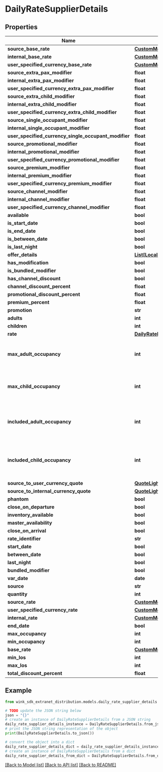 # DailyRateSupplierDetails


## Properties

Name | Type | Description | Notes
------------ | ------------- | ------------- | -------------
**source_base_rate** | [**CustomMonetaryAmount**](CustomMonetaryAmount.md) |  | [optional] 
**internal_base_rate** | [**CustomMonetaryAmount**](CustomMonetaryAmount.md) |  | [optional] 
**user_specified_currency_base_rate** | [**CustomMonetaryAmount**](CustomMonetaryAmount.md) |  | [optional] 
**source_extra_pax_modifier** | **float** |  | [optional] 
**internal_extra_pax_modifier** | **float** |  | [optional] 
**user_specified_currency_extra_pax_modifier** | **float** |  | [optional] 
**source_extra_child_modifier** | **float** |  | [optional] 
**internal_extra_child_modifier** | **float** |  | [optional] 
**user_specified_currency_extra_child_modifier** | **float** |  | [optional] 
**source_single_occupant_modifier** | **float** |  | [optional] 
**internal_single_occupant_modifier** | **float** |  | [optional] 
**user_specified_currency_single_occupant_modifier** | **float** |  | [optional] 
**source_promotional_modifier** | **float** |  | [optional] 
**internal_promotional_modifier** | **float** |  | [optional] 
**user_specified_currency_promotional_modifier** | **float** |  | [optional] 
**source_premium_modifier** | **float** |  | [optional] 
**internal_premium_modifier** | **float** |  | [optional] 
**user_specified_currency_premium_modifier** | **float** |  | [optional] 
**source_channel_modifier** | **float** |  | [optional] 
**internal_channel_modifier** | **float** |  | [optional] 
**user_specified_currency_channel_modifier** | **float** |  | [optional] 
**available** | **bool** |  | [optional] 
**is_start_date** | **bool** |  | [optional] 
**is_end_date** | **bool** |  | [optional] 
**is_between_date** | **bool** |  | [optional] 
**is_last_night** | **bool** |  | [optional] 
**offer_details** | [**List[LocalizedDescriptionSupplierDetails]**](LocalizedDescriptionSupplierDetails.md) |  | [optional] 
**has_modification** | **bool** |  | [optional] 
**is_bundled_modifier** | **bool** |  | [optional] 
**has_channel_discount** | **bool** |  | [optional] 
**channel_discount_percent** | **float** |  | [optional] 
**promotional_discount_percent** | **float** |  | [optional] 
**premium_percent** | **float** |  | [optional] 
**promotion** | **str** |  | [optional] 
**adults** | **int** |  | [optional] 
**children** | **int** |  | [optional] 
**rate** | [**DailyRateRateSupplierDetails**](DailyRateRateSupplierDetails.md) |  | 
**max_adult_occupancy** | **int** | Maximum number of adults allowed in a room type. | [default to 2]
**max_child_occupancy** | **int** | Maximum number of children allowed in a room type. | [default to 0]
**included_adult_occupancy** | **int** | The number of pax the room price was meant for | [default to 2]
**included_child_occupancy** | **int** | The number of children the room price was meant for | [default to 0]
**source_to_user_currency_quote** | [**QuoteLightweightSupplierDetails**](QuoteLightweightSupplierDetails.md) |  | 
**source_to_internal_currency_quote** | [**QuoteLightweightSupplierDetails**](QuoteLightweightSupplierDetails.md) |  | 
**phantom** | **bool** |  | 
**close_on_departure** | **bool** |  | [optional] 
**inventory_available** | **bool** |  | [optional] 
**master_availability** | **bool** |  | [optional] 
**close_on_arrival** | **bool** |  | [optional] 
**rate_identifier** | **str** |  | [optional] 
**start_date** | **bool** |  | [optional] 
**between_date** | **bool** |  | [optional] 
**last_night** | **bool** |  | [optional] 
**bundled_modifier** | **bool** |  | [optional] 
**var_date** | **date** |  | [optional] 
**source** | **str** |  | [optional] 
**quantity** | **int** |  | [optional] 
**source_rate** | [**CustomMonetaryAmount**](CustomMonetaryAmount.md) |  | [optional] 
**user_specified_currency_rate** | [**CustomMonetaryAmount**](CustomMonetaryAmount.md) |  | [optional] 
**internal_rate** | [**CustomMonetaryAmount**](CustomMonetaryAmount.md) |  | [optional] 
**end_date** | **bool** |  | [optional] 
**max_occupancy** | **int** |  | [optional] 
**min_occupancy** | **int** |  | [optional] 
**base_rate** | [**CustomMonetaryAmount**](CustomMonetaryAmount.md) |  | [optional] 
**min_los** | **int** |  | [optional] 
**max_los** | **int** |  | [optional] 
**total_discount_percent** | **float** |  | [optional] 

## Example

```python
from wink_sdk_extranet_distribution.models.daily_rate_supplier_details import DailyRateSupplierDetails

# TODO update the JSON string below
json = "{}"
# create an instance of DailyRateSupplierDetails from a JSON string
daily_rate_supplier_details_instance = DailyRateSupplierDetails.from_json(json)
# print the JSON string representation of the object
print(DailyRateSupplierDetails.to_json())

# convert the object into a dict
daily_rate_supplier_details_dict = daily_rate_supplier_details_instance.to_dict()
# create an instance of DailyRateSupplierDetails from a dict
daily_rate_supplier_details_from_dict = DailyRateSupplierDetails.from_dict(daily_rate_supplier_details_dict)
```
[[Back to Model list]](../README.md#documentation-for-models) [[Back to API list]](../README.md#documentation-for-api-endpoints) [[Back to README]](../README.md)


